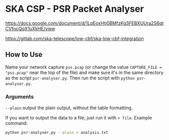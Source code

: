 # SKA CSP - PSR Packet Analyser

https://docs.google.com/document/d/1LpEoxHtj0BMfzKg3FEBXUUra2S6qtCVfocQqX1uXkHE/view

https://gitlab.com/ska-telescope/low-cbf/ska-low-cbf-integration

## How to Use

Name your network capture `pss.pcap` (or change the value `CAPTURE_FILE = "pss.pcap"` near the top of the file) and make sure it's in the same directory as the script `psr-analyser.py`. Then run the script with `python psr-analyser.py`.

### Arguments

`--plain` output the plain output, without the table formatting.

If you want to output the data to a file, just run it with `> file`. Example command:
```bash
python psr-analyser.py --plain > analysis.txt
```
